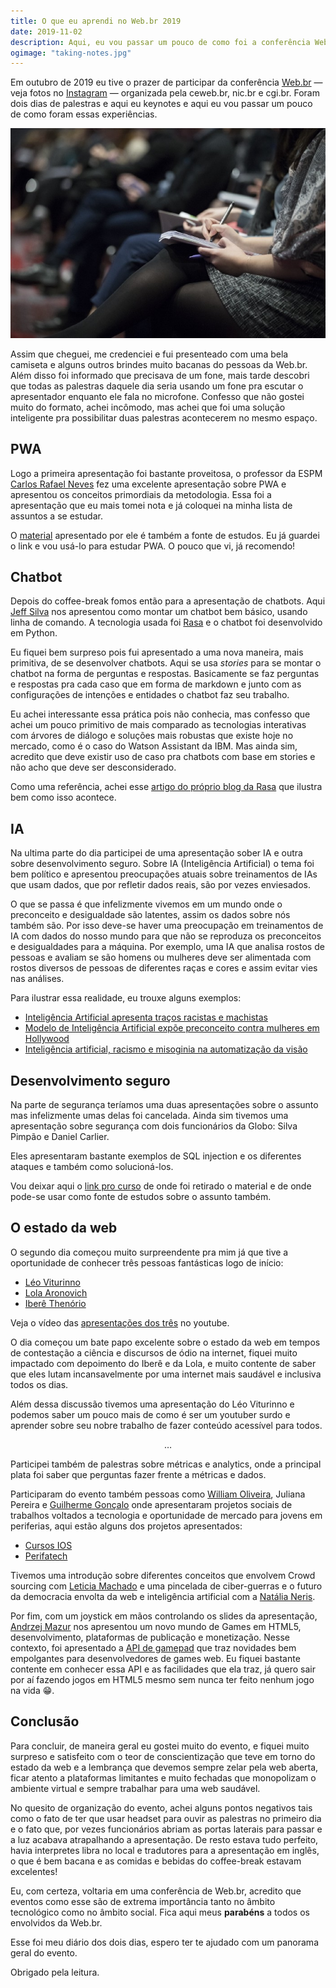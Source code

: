 ```yaml
---
title: O que eu aprendi no Web.br 2019
date: 2019-11-02
description: Aqui, eu vou passar um pouco de como foi a conferência Web.br 2019 e os aprendizados que levei.
ogimage: "taking-notes.jpg"
---
```


Em outubro de 2019 eu tive o prazer de participar da conferência [Web.br](https://conferenciaweb.w3c.br/) — veja fotos no [Instagram](https://www.instagram.com/nicbr/) — organizada pela ceweb.br, nic.br e cgi.br. Foram dois dias de palestras e aqui eu keynotes e aqui eu vou passar um pouco de como foram essas experiências.

![person taking notes](taking-notes.jpg)

Assim que cheguei, me credenciei e fui presenteado com uma bela camiseta e alguns outros brindes muito bacanas do pessoas da Web.br. Além disso foi informado que precisava de um fone, mais tarde descobri que todas as palestras daquele dia seria usando um fone pra escutar o apresentador enquanto ele fala no microfone. Confesso que não gostei muito do formato, achei incômodo, mas achei que foi uma solução inteligente pra possibilitar duas palestras acontecerem no mesmo espaço.

## PWA

Logo a primeira apresentação foi bastante proveitosa, o professor da ESPM [Carlos Rafael Neves](https://github.com/carlosrafaelgn) fez uma excelente apresentação sobre PWA e apresentou os conceitos primordiais da metodologia. Essa foi a apresentação que eu mais tomei nota e já coloquei na minha lista de assuntos a se estudar.

O [material](https://tech-espm.github.io/labs-pwa/) apresentado por ele é também a fonte de estudos. Eu já guardei o link e vou usá-lo para estudar PWA. O pouco que vi, já recomendo!

## Chatbot

Depois do coffee-break fomos então para a apresentação de chatbots. Aqui [Jeff Silva](https://github.com/j3ffsilva) nos apresentou como montar um chatbot bem básico, usando linha de comando. A tecnologia usada foi [Rasa](https://rasa.com/) e o chatbot foi desenvolvido em Python.

Eu fiquei bem surpreso pois fui apresentado a uma nova maneira, mais primitiva, de se desenvolver chatbots. Aqui se usa _stories_ para se montar o chatbot na forma de perguntas e respostas. Basicamente se faz perguntas e respostas pra cada caso que em forma de markdown e junto com as configurações de intenções e entidades o chatbot faz seu trabalho.

Eu achei interessante essa prática pois não conhecia, mas confesso que achei um pouco primitivo de mais comparado as tecnologias interativas com árvores de diálogo e soluções mais robustas que existe hoje no mercado, como é o caso do Watson Assistant da IBM. Mas ainda sim, acredito que deve existir uso de caso pra chatbots com base em stories e não acho que deve ser desconsiderado.

Como uma referência, achei esse [artigo do próprio blog da Rasa](https://blog.rasa.com/designing-rasa-training-stories/) que ilustra bem como isso acontece.

## IA

Na ultima parte do dia participei de uma apresentação sober IA e outra sobre desenvolvimento seguro. Sobre IA (Inteligência Artificial) o tema foi bem político e apresentou preocupações atuais sobre treinamentos de IAs que usam dados, que por refletir dados reais, são por vezes enviesados.

O que se passa é que infelizmente vivemos em um mundo onde o preconceito e desigualdade são latentes, assim os dados sobre nós também são. Por isso deve-se haver uma preocupação em treinamentos de IA com dados do nosso mundo para que não se reproduza os preconceitos e desigualdades para a máquina. Por exemplo, uma IA que analisa rostos de pessoas e avaliam se são homens ou mulheres deve ser alimentada com rostos diversos de pessoas de diferentes raças e cores e assim evitar vies nas análises.

Para ilustrar essa realidade, eu trouxe alguns exemplos:

- [Inteligência Artificial apresenta traços racistas e machistas](https://veja.abril.com.br/ciencia/inteligencia-artificial-apresenta-tracos-racistas-e-machistas/)
- [Modelo de Inteligência Artificial expõe preconceito contra mulheres em Hollywood](https://olhardigital.com.br/noticia/modelo-de-inteligencia-artificial-expoe-preconceito-contra-mulheres-em-hollywood/86639)
- [Inteligência artificial, racismo e misoginia na automatização da visão
  ](https://revistazum.com.br/radar/inteligencia-artificial-racismo/)

## Desenvolvimento seguro

Na parte de segurança teríamos uma duas apresentações sobre o assunto mas infelizmente umas delas foi cancelada. Ainda sim tivemos uma apresentação sobre segurança com dois funcionários da Globo: Silva Pimpão e Daniel Carlier.

Eles apresentaram bastante exemplos de SQL injection e os diferentes ataques e também como solucioná-los.

Vou deixar aqui o [link pro curso](https://github.com/globocom/secDevLabs) de onde foi retirado o material e de onde pode-se usar como fonte de estudos sobre o assunto também.

## O estado da web

O segundo dia começou muito surpreendente pra mim já que tive a oportunidade de conhecer três pessoas fantásticas logo de início:

- [Léo Viturinno](https://www.youtube.com/user/leoviturinno)
- [Lola Aronovich](https://twitter.com/lolaescreva)
- [Iberê Thenório](https://twitter.com/iberethenorio)

Veja o vídeo das [apresentações dos três](https://www.youtube.com/watch?v=08HIswNINfc) no youtube.

O dia começou um bate papo excelente sobre o estado da web em tempos de contestação a ciência e discursos de ódio na internet, fiquei muito impactado com depoimento do Iberê e da Lola, e muito contente de saber que eles lutam incansavelmente por uma internet mais saudável e inclusiva todos os dias.

Além dessa discussão tivemos uma apresentação do Léo Viturinno e podemos saber um pouco mais de como é ser um youtuber surdo e aprender sobre seu nobre trabalho de fazer conteúdo acessível para todos.

<div style="text-align: center;"><p>…</p></div>

Participei também de palestras sobre métricas e analytics, onde a principal plata foi saber que perguntas fazer frente a métricas e dados.

Participaram do evento também pessoas como [William Oliveira](https://twitter.com/w_oliveiras), Juliana Pereira e [Guilherme Gonçalo](https://br.linkedin.com/in/guilherme-gon%C3%A7alo-6a6b5683) onde apresentaram projetos sociais de trabalhos voltados a tecnologia e oportunidade de mercado para jovens em periferias, aqui estão alguns dos projetos apresentados:

- [Cursos IOS](http://ios.org.br/)
- [Perifatech](https://www.facebook.com/perifatech)

Tivemos uma introdução sobre diferentes conceitos que envolvem Crowd sourcing com [Leticia Machado](https://twitter.com/leticiars) e uma pincelada de ciber-guerras e o futuro da democracia envolta da web e inteligência artificial com a [Natália Neris](https://cebrap.org.br/pesquisador/natalia-neris-da-silva-santos/).

Por fim, com um joystick em mãos controlando os slides da apresentação, [Andrzej Mazur](https://cebrap.org.br/pesquisador/natalia-neris-da-silva-santos/) nos apresentou um novo mundo de Games em HTML5, desenvolvimento, plataformas de publicação e monetização. Nesse contexto, foi apresentado a [API de gamepad](https://developer.mozilla.org/en-US/docs/Web/API/Gamepad_API/Using_the_Gamepad_API) que traz novidades bem empolgantes para desenvolvedores de games web. Eu fiquei bastante contente em conhecer essa API e as facilidades que ela traz, já quero sair por aí fazendo jogos em HTML5 mesmo sem nunca ter feito nenhum jogo na vida 😁.

## Conclusão

Para concluir, de maneira geral eu gostei muito do evento, e fiquei muito surpreso e satisfeito com o teor de conscientização que teve em torno do estado da web e a lembrança que devemos sempre zelar pela web aberta, ficar atento a plataformas limitantes e muito fechadas que monopolizam o ambiente virtual e sempre trabalhar para uma web saudável.

No quesito de organização do evento, achei alguns pontos negativos tais como o fato de ter que usar headset para ouvir as palestras no primeiro dia e o fato que, por vezes funcionários abriam as portas laterais para passar e a luz acabava atrapalhando a apresentação. De resto estava tudo perfeito, havia interpretes libra no local e tradutores para a apresentação em inglês, o que é bem bacana e as comidas e bebidas do coffee-break estavam excelentes!

Eu, com certeza, voltaria em uma conferência de Web.br, acredito que eventos como esse são de extrema importância tanto no âmbito tecnológico como no âmbito social. Fica aqui meus **parabéns** a todos os envolvidos da Web.br.

Esse foi meu diário dos dois dias, espero ter te ajudado com um panorama geral do evento.

Obrigado pela leitura.
